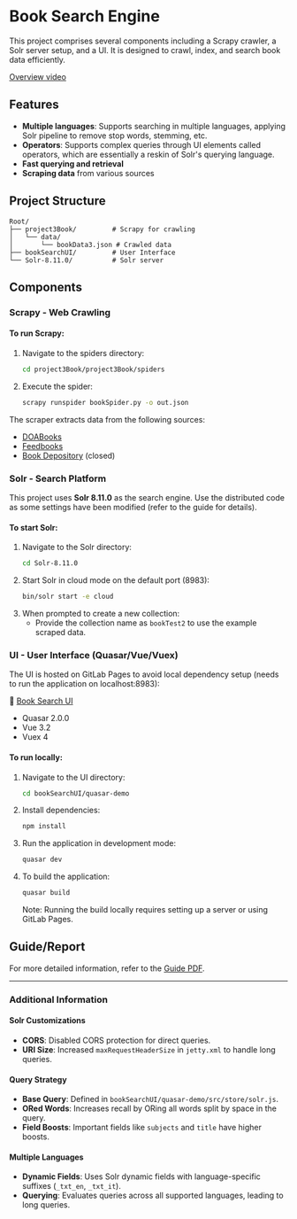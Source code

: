 # Book Search Engine

This project comprises several components including a Scrapy crawler, a Solr server setup, and a UI. It is designed to crawl, index, and search book data efficiently.

[Overview video](TODO)

## Features
- **Multiple languages**: Supports searching in multiple languages, applying Solr pipeline to remove stop words, stemming, etc.
- **Operators**: Supports complex queries through UI elements called operators, which are essentially a reskin of Solr's querying language.
- **Fast querying and retrieval**
- **Scraping data** from various sources

## Project Structure

```
Root/
├── project3Book/         # Scrapy for crawling
│   └── data/
│       └── bookData3.json # Crawled data
├── bookSearchUI/         # User Interface
└── Solr-8.11.0/          # Solr server
```

## Components

### Scrapy - Web Crawling

#### To run Scrapy:
1. Navigate to the spiders directory:
   ```bash
   cd project3Book/project3Book/spiders
   ```
2. Execute the spider:
   ```bash
   scrapy runspider bookSpider.py -o out.json
   ```

The scraper extracts data from the following sources:
- [DOABooks](https://directory.doabooks.org/recent-submissions?offset=0)
- [Feedbooks](https://market.feedbooks.com/recent)
- [Book Depository](https://www.bookdepository.com/bestsellers?searchLang=123&page=0) (closed)

### Solr - Search Platform
This project uses **Solr 8.11.0** as the search engine. Use the distributed code as some settings have been modified (refer to the guide for details).

#### To start Solr:
1. Navigate to the Solr directory:
   ```bash
   cd Solr-8.11.0
   ```
2. Start Solr in cloud mode on the default port (8983):
   ```bash
   bin/solr start -e cloud
   ```
3. When prompted to create a new collection:
   - Provide the collection name as `bookTest2` to use the example scraped data.

### UI - User Interface (Quasar/Vue/Vuex)

The UI is hosted on GitLab Pages to avoid local dependency setup (needs to run the application on localhost:8983):

🔗 [Book Search UI](https://joyalbertini.github.io/bookSearchUI/#/)

- Quasar 2.0.0 
- Vue 3.2 
- Vuex 4

#### To run locally:
1. Navigate to the UI directory:
   ```bash
   cd bookSearchUI/quasar-demo
   ```
2. Install dependencies:
   ```bash
   npm install
   ```
3. Run the application in development mode:
   ```bash
   quasar dev
   ```
4. To build the application:
   ```bash
   quasar build
   ```
   Note: Running the build locally requires setting up a server or using GitLab Pages.

## Guide/Report
For more detailed information, refer to the [Guide PDF](gitData/report%20project%203%20book%20Search%20Joy%20Albertini.pdf).

---

### Additional Information

#### Solr Customizations
- **CORS**: Disabled CORS protection for direct queries.
- **URI Size**: Increased `maxRequestHeaderSize` in `jetty.xml` to handle long queries.

#### Query Strategy
- **Base Query**: Defined in `bookSearchUI/quasar-demo/src/store/solr.js`.
- **ORed Words**: Increases recall by ORing all words split by space in the query.
- **Field Boosts**: Important fields like `subjects` and `title` have higher boosts.

#### Multiple Languages
- **Dynamic Fields**: Uses Solr dynamic fields with language-specific suffixes (`_txt_en`, `_txt_it`).
- **Querying**: Evaluates queries across all supported languages, leading to long queries.

